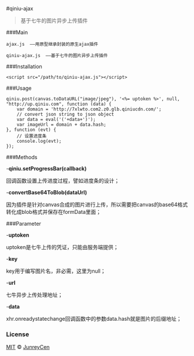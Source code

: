 #qiniu-ajax

>基于七牛的图片异步上传插件


###Main
```
ajax.js  ——用原型继承封装的原生ajax插件

qiniu-ajax.js  ——基于七牛的图片异步上传插件
```

###Installation
```
<script src="/path/to/qiniu-ajax.js"></script>
```

###Usage
```
qiniu.post(canvas.toDataURL("image/jpeg"), '<%= uptoken %>', null, "http://up.qiniu.com", function (data) {
    var domain = 'http://7xlwto.com2.z0.glb.qiniucdn.com/';
    // convert json string to json object
    var data = eval('('+data+')');
    var imageUrl = domain + data.hash;
}, function (evt) {
    // 设置进度条
    console.log(evt);
});
```


###Methods


-**qiniu.setProgressBar(callback)**

回调函数设置上传进度过程，譬如进度条的设计；

-**convertBase64ToBlob(dataUrl)**

因为插件是针对canvas合成的图片进行上传，所以需要把canvas的base64格式转化成blob格式并保存在formData里面；


###Parameter


-**uptoken**

uptoken是七牛上传的凭证，只能由服务端提供；

-**key**

key用于编写图片名，非必需，这里为null；

-**url**

七牛异步上传处理地址；

-**data**

xhr.onreadystatechange回调函数中的参数data.hash就是图片的后缀地址；


### License

[MIT](http://opensource.org/licenses/MIT) © [JunreyCen](http://junreycen.github.io/)
